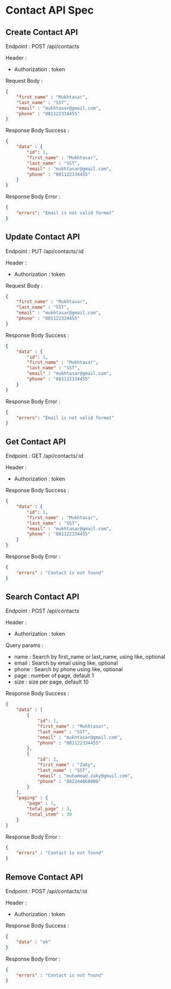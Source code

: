 # Contact API Spec

## Create Contact API

Endpoint : POST /api/contacts

Header :
- Authorization : token

Request Body :

```json
{
    "first_name" : "Mukhtasar",
    "last_name" : "SST",
    "email" : "mukhtasar@gmail.com",
    "phone" : "081122334455"
}
```

Response Body Success :

```json
{
    "data" : {
        "id": 1,
        "first_name" : "Mukhtasar",
        "last_name" : "SST",
        "email" : "mukhtasar@gmail.com",
        "phone" : "081122334455"
    }
}
```

Response Body Error : 

```json
{
    "errors": "Email is not valid format"
}
```

## Update Contact API

Endpoint : PUT /api/contacts/:id

Header :
- Authorization : token

Request Body :

```json
{
    "first_name" : "Mukhtasar",
    "last_name" : "SST",
    "email" : "mukhtasar@gmail.com",
    "phone" : "081122334455"
}
```

Response Body Success :

```json
{
    "data" : {
        "id": 1,
        "first_name" : "Mukhtasar",
        "last_name" : "SST",
        "email" : "mukhtasar@gmail.com",
        "phone" : "081122334455"
    }
}
```

Response Body Error : 

```json
{
    "errors": "Email is not valid format"
}
```

## Get Contact API

Endpoint : GET /api/contacts/:id

Header :
- Authorization : token

Response Body Success :

```json
{
    "data" : {
        "id": 1,
        "first_name" : "Mukhtasar",
        "last_name" : "SST",
        "email" : "mukhtasar@gmail.com",
        "phone" : "081122334455"
    }
}
```

Response Body Error : 

```json
{
    "errors" : "Contact is not found"
}
```

## Search Contact API

Endpoint : POST /api/contacts

Header :
- Authorization : token

Query params :
- name : Search by first_name or last_name, using like, optional
- email : Search by email using like, optional
- phone : Search by phone using like, optional
- page : number of page, default 1
- size : size per page, default 10

Response Body Success :

```json
{
    "data" : [
        {
            "id": 1,
            "first_name" : "Mukhtasar",
            "last_name" : "SST",
            "email" : "mukhtasar@gmail.com",
            "phone" : "081122334455"
        },
        {
            "id": 2,
            "first_name" : "Zaky",
            "last_name" : "SST",
            "email" : "muhammad.zaky@gmail.com",
            "phone" : "082244668800"
        }
    ],
    "paging" : {
        "page" : 1,
        "total_page" : 3,
        "total_item" : 30
    }
}
```

Response Body Error : 

```json
{
    "errors" : "Contact is not found"
}
```

## Remove Contact API

Endpoint : POST /api/contacts/:id

Header :
- Authorization : token

Response Body Success :

```json
{
    "data" : "ok"
}
```

Response Body Error : 

```json
{
    "errors" : "Contact is not found"
}
```

